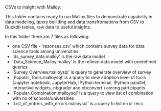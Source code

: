 CSVs to insight with Malloy.

This folder contains ready to run Malloy files to demonstrate capability in data modeling, query buiilding and data transfromations from CSV to Duckdb tables, raw data to useful insights.  

In this folder there are 7 files as following:

* one CSV file - 'resonses.csv' which contains survey data for data science tools among universities.
* 'ds_survey_data.malloy' is the raw data model
* 'Data_Science_Malloy.malloy' is the refined data model with predefined queries
* 'Survey_Overview.malloysql' is query to generate overview of survey
* 'Popular_Tools.malloysql' is a query to view adoption level of tools (Jupyter notebook, JupyterHub, IPython terminal, IPython parallel, Interactive widgets, nbgrader and nbconvert ) among participants
* 'Popular_Combination.malloysql' is a query to view list of combination with no of schools/universities
* 'List_of_entreis_with_errors.malloysql' is a query to list error recs
